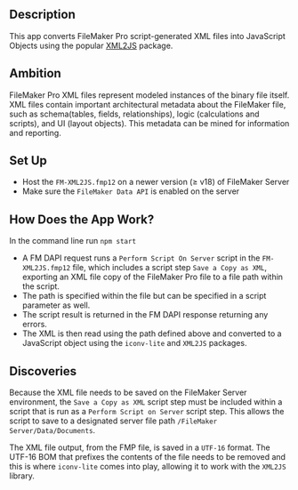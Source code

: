 ## Description

This app converts FileMaker Pro script-generated XML files into JavaScript Objects using the popular [XML2JS](https://www.npmjs.com/package/xml2js) package.

## Ambition

FileMaker Pro XML files represent modeled instances of the binary file itself. XML files contain important architectural metadata about the FileMaker file, such as schema(tables, fields, relationships), logic (calculations and scripts), and UI (layout objects). This metadata can be mined for information and reporting.

## Set Up

- Host the `FM-XML2JS.fmp12` on a newer version (≥ v18) of FileMaker Server
- Make sure the `FileMaker Data API` is enabled on the server

## How Does the App Work?

In the command line run `npm start`

- A FM DAPI request runs a `Perform Script On Server` script in the `FM-XML2JS.fmp12` file, which includes a script step `Save a Copy as XML`, exporting an XML file copy of the FileMaker Pro file to a file path within the script.
- The path is specified within the file but can be specified in a script parameter as well.
- The script result is returned in the FM DAPI response returning any errors.
- The XML is then read using the path defined above and converted to a JavaScript object using the `iconv-lite` and `XML2JS` packages.

## Discoveries

Because the XML file needs to be saved on the FileMaker Server environment, the `Save a Copy as XML` script step must be included within a script that is run as a `Perform Script on Server` script step. This allows the script to save to a designated server file path `/FileMaker Server/Data/Documents`.

The XML file output, from the FMP file, is saved in a `UTF-16` format. The UTF-16 BOM that prefixes the contents of the file needs to be removed and this is where `iconv-lite` comes into play, allowing it to work with the `XML2JS` library.
